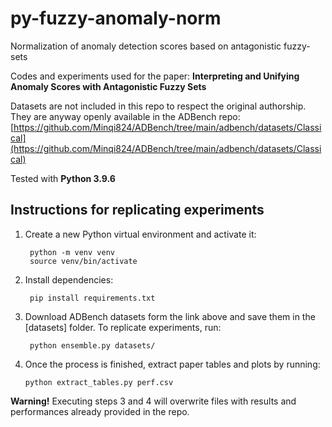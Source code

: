 # py-fuzzy-anomaly-norm
Normalization of anomaly detection scores based on antagonistic fuzzy-sets

Codes and experiments used for the paper:
**Interpreting and Unifying Anomaly Scores with Antagonistic Fuzzy Sets**

Datasets are not included in this repo to respect the original authorship. They are anyway openly available in the ADBench repo:
[https://github.com/Minqi824/ADBench/tree/main/adbench/datasets/Classical](https://github.com/Minqi824/ADBench/tree/main/adbench/datasets/Classical)

Tested with **Python 3.9.6**

## Instructions for replicating experiments

1. Create a new Python virtual environment and activate it:

        python -m venv venv
        source venv/bin/activate
   
2. Install dependencies:

        pip install requirements.txt
   
3. Download ADBench datasets form the link above and save them in the [datasets] folder. To replicate experiments, run: 

        python ensemble.py datasets/

4. Once the process is finished, extract paper tables and plots by running:

       python extract_tables.py perf.csv
   
**Warning!** Executing steps 3 and 4 will overwrite files with results and performances already provided in the repo. 
